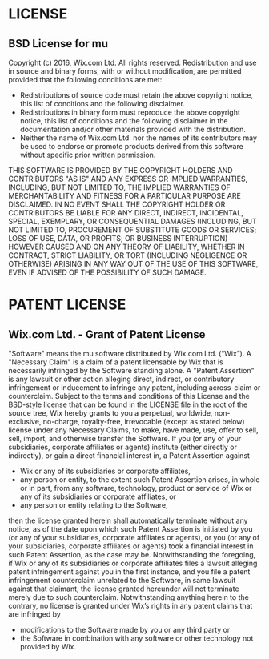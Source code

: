 # LICENSE
## BSD License for mu
Copyright (c) 2016, Wix.com Ltd. All rights reserved. Redistribution and use in source and binary forms, with or without modification, are permitted provided that the following conditions are met:
 - Redistributions of source code must retain the above copyright notice, this list of conditions and the following disclaimer.
 - Redistributions in binary form must reproduce the above copyright notice, this list of conditions and the following disclaimer in the documentation and/or other materials provided with the distribution.
 - Neither the name of Wix.com Ltd. nor the names of its contributors may be used to endorse or
promote products derived from this software without specific prior written permission.


THIS SOFTWARE IS PROVIDED BY THE COPYRIGHT HOLDERS AND CONTRIBUTORS "AS IS" AND ANY EXPRESS OR IMPLIED WARRANTIES, INCLUDING, BUT NOT LIMITED TO, THE IMPLIED WARRANTIES OF MERCHANTABILITY AND FITNESS FOR A PARTICULAR PURPOSE ARE DISCLAIMED. IN NO EVENT SHALL THE COPYRIGHT HOLDER OR CONTRIBUTORS BE LIABLE FOR ANY DIRECT, INDIRECT, INCIDENTAL, SPECIAL, EXEMPLARY, OR CONSEQUENTIAL DAMAGES (INCLUDING, BUT NOT LIMITED TO, PROCUREMENT OF SUBSTITUTE GOODS OR SERVICES; LOSS OF USE, DATA, OR PROFITS; OR BUSINESS INTERRUPTION) HOWEVER CAUSED AND ON ANY THEORY OF LIABILITY, WHETHER IN CONTRACT, STRICT LIABILITY, OR TORT (INCLUDING NEGLIGENCE OR OTHERWISE) ARISING IN ANY WAY OUT OF THE USE OF THIS SOFTWARE, EVEN IF ADVISED OF THE POSSIBILITY OF SUCH DAMAGE.

# PATENT LICENSE
## Wix.com Ltd. - Grant of Patent License
"Software" means the mu software distributed by Wix.com Ltd. (“Wix”).
A "Necessary Claim" is a claim of a patent licensable by Wix that is necessarily infringed by the Software standing alone.
A "Patent Assertion" is any lawsuit or other action alleging direct, indirect, or contributory infringement  or inducement to infringe any patent, including across-claim or counterclaim.
Subject to the terms and conditions of this License and the BSD-style license that can be found in the LICENSE file in the root of the source tree, Wix hereby grants to you a perpetual, worldwide, non- exclusive, no-charge, royalty-free, irrevocable (except as stated below) license under any Necessary Claims, to make, have made, use, offer to sell, sell, import, and otherwise transfer the Software. If you (or any of your subsidiaries, corporate affiliates or agents) institute (either directly or indirectly), or gain a direct financial interest in, a Patent Assertion against
 - Wix or any of its subsidiaries or corporate  affiliates,
 - any person or entity, to the extent such Patent Assertion arises, in whole or in part, from any software, technology, product or service of Wix or any of its subsidiaries or corporate affiliates, or
 - any person or entity relating to the Software,

then the license granted herein shall automatically terminate without any notice, as of the date upon which such Patent Assertion is initiated by you (or any of your subsidiaries, corporate affiliates or agents), or you (or any of your subsidiaries, corporate affiliates or agents) took a financial interest in such Patent Assertion, as the case may be.
Notwithstanding the foregoing, if Wix or any of its subsidiaries or corporate affiliates files a lawsuit alleging patent infringement against you in the first instance, and you file a patent infringement counterclaim unrelated to the Software, in same lawsuit against that claimant, the license granted hereunder will not terminate merely due to such counterclaim.
Notwithstanding anything herein to the contrary, no license is granted under Wix’s rights in any patent claims that are infringed by
 - modifications to the Software made by you or any third party or
 - the Software in combination with any software or other technology not provided by Wix.
